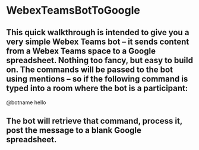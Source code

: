 # WebexTeamsBotToGoogle

## This quick walkthrough is intended to give you a very simple Webex Teams bot – it sends content from a Webex Teams space to a Google spreadsheet. Nothing too fancy, but easy to build on. The commands will be passed to the bot using mentions – so if the following command is typed into a room where the bot is a participant:

@botname hello

## The bot will retrieve that command, process it, post the message to a blank Google spreadsheet.
